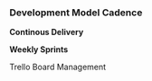 ### Development Model Cadence

__Continous Delivery__    

__Weekly Sprints__   


Trello Board Management
